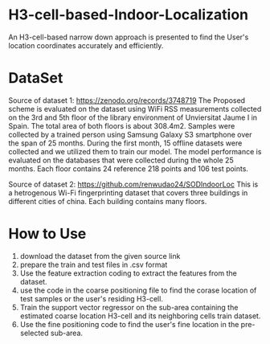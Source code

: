 # H3-cell-based-Indoor-Localization
An H3-cell-based narrow down approach is presented to find the User's location coordinates accurately and efficiently.
# DataSet
Source of dataset 1: https://zenodo.org/records/3748719
The Proposed scheme is evaluated on the dataset using WiFi RSS measurements collected on the 3rd and 5th floor of the library environment of Unviersitat Jaume I in Spain. The total area of both floors is about 308.4m2. Samples were collected by a trained person using Samsung Galaxy S3 smartphone over the span of 25 months. During the first month, 15 offline datasets were collected and we utilized them to train our model. The model performance is evaluated on the databases that were collected during the whole 25 months. Each floor contains 24 reference 218
points and 106 test points.

Source of dataset 2: https://github.com/renwudao24/SODIndoorLoc
This is a hetrogenous Wi-Fi fingerprinting dataset that covers three buildings in different cities of china. Each building contains many floors.
# How to Use
1. download the dataset from the given source link
2. prepare the train and test files in .csv format
3. Use the feature extraction coding to extract the features from the dataset. 
4. use the code in the coarse positioning file to find the corase location of test samples or the user's residing H3-cell.
5. Train the support vector regressor on the sub-area containing the estimated coarse location H3-cell and its neighboring cells train dataset. 
6. Use the fine positioning code to find the user's fine location in the pre-selected sub-area. 


